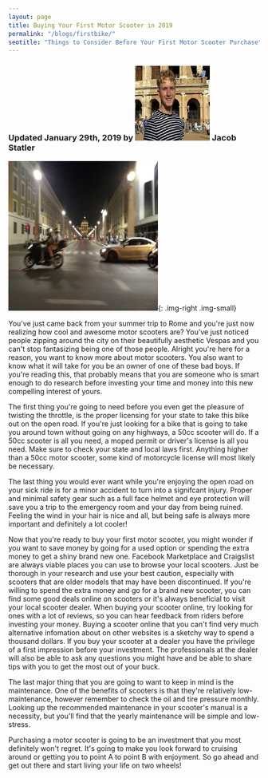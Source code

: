 ```yaml
---
layout: page
title: Buying Your First Motor Scooter in 2019
permalink: "/blogs/firstbike/"
seotitle: "Things to Consider Before Your First Motor Scooter Purchase"
---
```


<h3 class="page-subtitle">
	Updated January 29th, 2019 by 
	<img src="/img/profile/headshot.jpg" class="circle" alt="Headshot">
	Jacob Statler
</h3>

![50cc scooter article header](/img/blog/romescooter300.jpg){: .img-right .img-small}

You've just came back from your summer trip to Rome and you're just now realizing how cool and awesome motor scooters are? You've just noticed people zipping around the city on their beautifully aesthetic Vespas and you can't stop fantasizing being one of those people. Alright you're here for a reason, you want to know more about motor scooters. You also want to know what it will take for you be an owner of one of these bad boys. If you're reading this, that probably means that you are someone who is smart enough to do research before investing your time and money into this new compelling interest of yours.

The first thing you're going to need before you even get the pleasure of twisting the throttle, is the proper licensing for your state to take this bike out on the open road. If you're just looking for a bike that is going to take you around town without going on any highways, a 50cc scooter will do. If a 50cc scooter is all you need, a moped permit or driver's license is all you need. Make sure to check your state and local laws first. Anything higher than a 50cc motor scooter, some kind of motorcycle license will most likely be necessary.

The last thing you would ever want while you're enjoying the open road on your sick ride is for a minor accident to turn into a signifcant injury. Proper and minimal safety gear such as a full face helmet and eye protection will save you a trip to the emergency room and your day from being ruined. Feeling the wind in your hair is nice and all, but being safe is always more important and definitely a lot cooler!

Now that you're ready to buy your first motor scooter, you might wonder if you want to save money by going for a used option or spending the extra money to get a shiny brand new one. Facebook Marketplace and Craigslist are always viable places you can use to browse your local scooters. Just be thorough in your research and use your best caution, especially with scooters that are older models that may have been discontinued. If you're willing to spend the extra money and go for a brand new scooter, you can find some good deals online on scooters or it's always beneficial to visit your local scooter dealer. When buying your scooter online, try looking for ones with a lot of reviews, so you can hear feedback from riders before investing your money. Buying a scooter online that you can't find very much alternative infomation about on other websites is a sketchy way to spend a thousand dollars. If you buy your scooter at a dealer you have the privilege of a first impression before your investment. The professionals at the dealer will also be able to ask any questions you might have and be able to share tips with you to get the most out of your buck.

The last major thing that you are going to want to keep in mind is the maintenance. One of the benefits of scooters is that they're relatively low-maintenance, however remember to check the oil and tire pressure monthly. Looking up the recommended maintenance in your scooter's manual is a necessity, but you'll find that the yearly maintenance will be simple and low-stress.

Purchasing a motor scooter is going to be an investment that you most definitely won't regret. It's going to make you look forward to cruising around or getting you to point A to point B with enjoyment. So go ahead and get out there and start living your life on two wheels!


